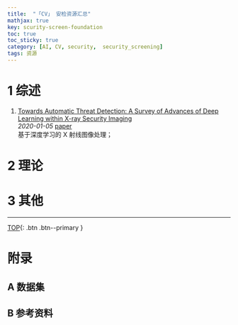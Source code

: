 ```yaml
---
title:  "「CV」 安检资源汇总"
mathjax: true
key: scurity-screen-foundation
toc: true
toc_sticky: true
category: [AI, CV, security,  security_screening]
tags: 资源
---
```

<span id='head'></span>
>
<!--more-->

# 1 综述
1. [Towards Automatic Threat Detection: A Survey of Advances of Deep Learning within X-ray Security Imaging](http://cn.arxiv.org/abs/2001.01293)    
*2020-01-05* [paper](https://arxiv.org/abs/2001.01293)    
基于深度学习的 X 射线图像处理；    

# 2 理论

# 3 其他

-------------------  
[TOP](#head){: .btn .btn--primary }


# 附录
## A 数据集

## B 参考资料
